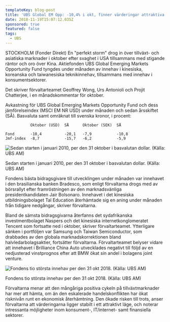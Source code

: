 ```yaml
---
templateKey: blog-post
title: 'UBS Global EM Opp: -10,4% i okt, finner värderingar attraktiva'
date: 2018-11-19T15:07:12.035Z
sponsored: true
featured: false
tags:
  - UBS
---
```

STOCKHOLM (Fonder Direkt) En "perfekt storm" drog in över tillväxt- och asiatiska marknader i oktober efter svaghet i USA tillsammans med stigande räntor och oro över Kina. Aktiefonden UBS Global Emerging Markets Opportunity Fund tyngdes under månaden av innehav i kinesiska, koreanska och taiwanesiska teknikinnehav, tillsammans med innehav i konsumentsektorer.

Det skriver förvaltarteamet Geoffrey Wong, Urs Antonioli och Projit Chatterjee, i en månadskommentar för oktober.

Avkastning för UBS Global Emerging Markets Opportunity Fund och dess jämförelseindex (MSCI EM NR USD) under månaden och sedan årsskiftet (SÅ). Basvaluta samt omräknat till svenska kronor, i procent:

```
           Oktober (USD)  SÅ      Oktober (SEK)  SÅ            

Fond       -10,4          -20,1   -7,9           -10,8         
Jmf-index  -8,7           -15,7   -6,2           -5,9
```

![Sedan starten i januari 2010, per den 31 oktober i basvalutan dollar. (Källa: UBS AM)](/img/62.png)

<span class="image-caption">Sedan starten i januari 2010, per den 31 oktober i basvalutan dollar. (Källa: UBS AM)</span>

Fondens bästa bidragsgivare till utvecklingen under månaden var innehavet i den brasilianska banken Bradesco, som enligt förvaltarna drogs med av börsrallyt efter framröstningen av den marknadsvänliga presidentkandidaten Jair Bolsonaro. Innehavet i det kinesiska utbildningsbolaget Tal Education återhämtade sig en aning under månaden från tidigare nedgångar, skriver förvaltarna.

Bland de sämsta bidragsgivarna återfanns det sydafrikanska investmentbolaget Naspers och det kinesiska internetkonglomeratet Tencent som fortsatte ned i oktober, skriver förvaltarteamet. Ytterligare sänken i portföljen var Samsung och Taiwan Semiconductor, som drabbades av den globala marknadskorrektionen bland halvledarbolagsaktier, fortsätter förvaltarna. Förvaltarteamet belyser vidare att innehavet i Brilliance China Auto utvecklades negativt till följd av en nedjusterad vinstprognos efter att BMW ökat sin andel i bolagens joint venture.

![Fondens tio största innehav per den 31 okt 2018. (Källa: UBS AM)](/img/63.png)

<span class="image-caption">Fondens tio största innehav per den 31 okt 2018. (Källa: UBS AM)</span>

Förvaltarna menar att den mångåriga positiva cykeln på tillväxtmarknader har mer att hämta, om än den eskalerade handelskonflikten har ökat risknivån runt en ekonomisk återhämtning. Den ökade risken till trots, anser förvaltarna att värderingarna ligger stabilt i ett attraktivt läge, och noterar intressanta möjligheter inom konsument-, IT/internet- samt finansiella sektorer.
